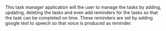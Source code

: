 This task manager application will the user to manage the tasks by adding, updating, deleting the tasks and even add reminders for the tasks so that the task can be completed on time. These reminders are set by adding google text to speech so that voice is produced as reminder.
